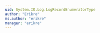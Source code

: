 ```yaml
---
uid: System.IO.Log.LogRecordEnumeratorType
author: "Erikre"
ms.author: "erikre"
manager: "erikre"
---
```


